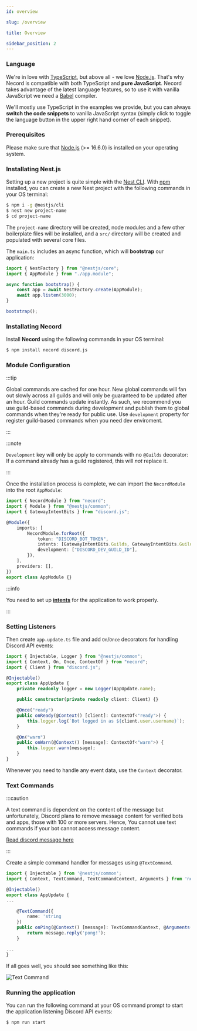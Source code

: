 ```yaml
---
id: overview

slug: /overview

title: Overview

sidebar_position: 2
---
```


### Language

We're in love with [TypeScript](https://www.typescriptlang.org/), but above all - we love [Node.js](https://nodejs.org/en/). That's why
Necord is compatible with both TypeScript and **pure JavaScript**. Necord takes advantage of the latest language features, so to use it with
vanilla JavaScript we need a [Babel](https://babeljs.io/) compiler.

We'll mostly use TypeScript in the examples we provide, but you can always **switch the code snippets** to vanilla JavaScript syntax (simply
click to toggle the language button in the upper right hand corner of each snippet).

### Prerequisites

Please make sure that [Node.js](https://nodejs.org/en/) (>= 16.6.0) is installed on your operating system.

### Installating Nest.js

Setting up a new project is quite simple with the [Nest CLI](https://docs.nestjs.com/cli/overview). With [npm](https://www.npmjs.com/)
installed, you can create a new Nest project with the following commands in your OS terminal:

```bash
$ npm i -g @nestjs/cli
$ nest new project-name
$ cd project-name
```

The `project-name` directory will be created, node modules and a few other boilerplate files will be installed, and a `src/` directory will
be created and populated with several core files.

The `main.ts` includes an async function, which will **bootstrap** our application:

```typescript title="src/main.ts"
import { NestFactory } from "@nestjs/core";
import { AppModule } from "./app.module";

async function bootstrap() {
    const app = await NestFactory.create(AppModule);
    await app.listen(3000);
}

bootstrap();
```

### Installating Necord

Install **Necord** using the following commands in your OS terminal:

```bash npm2yarn
$ npm install necord discord.js
```

### Module Configuration

:::tip

Global commands are cached for one hour. New global commands will fan out slowly across all guilds and will only be guaranteed to be updated
after an hour. Guild commands update instantly. As such, we recommend you use guild-based commands during development and publish them to
global commands when they're ready for public use. Use `development` property for register guild-based commands when you need dev
enviroment.

:::

:::note

`Development` key will only be apply to commands with no `@Guilds` decorator: If a command already has a guild registered, this will _not_
replace it.

:::

Once the installation process is complete, we can import the `NecordModule` into the root `AppModule`:

```typescript title="src/app.module.ts"
import { NecordModule } from "necord";
import { Module } from "@nestjs/common";
import { GatewayIntentBits } from "discord.js";

@Module({
    imports: [
        NecordModule.forRoot({
            token: "DISCORD_BOT_TOKEN",
            intents: [GatewayIntentBits.Guilds, GatewayIntentBits.GuildMessages, GatewayIntentBits.DirectMessages],
            development: ["DISCORD_DEV_GUILD_ID"],
        }),
    ],
    providers: [],
})
export class AppModule {}
```

:::info

You need to set up **[intents](https://discordjs.guide/popular-topics/intents.html#privileged-intents)** for the application to work
properly.

:::

### Setting Listeners

Then create `app.update.ts` file and add `On`/`Once` decorators for handling Discord API events:

```typescript title="src/app.update.ts"
import { Injectable, Logger } from "@nestjs/common";
import { Context, On, Once, ContextOf } from "necord";
import { Client } from "discord.js";

@Injectable()
export class AppUpdate {
    private readonly logger = new Logger(AppUpdate.name);

    public constructor(private readonly client: Client) {}

    @Once("ready")
    public onReady(@Context() [client]: ContextOf<"ready">) {
        this.logger.log(`Bot logged in as ${client.user.username}`);
    }

    @On("warn")
    public onWarn(@Context() [message]: ContextOf<"warn">) {
        this.logger.warn(message);
    }
}
```

Whenever you need to handle any event data, use the `Context` decorator.

### Text Commands

:::caution

A text command is dependent on the content of the message but unfortunately, Discord plans to remove message content for verified bots and
apps, those with 100 or more servers. Hence, You cannot use text commands if your bot cannot access message content.

[Read discord message here](https://support-dev.discord.com/hc/en-us/articles/4404772028055-Message-Content-Access-Deprecation-for-Verified-Bots)

:::

Create a simple command handler for messages using `@TextCommand`.

```typescript title="src/app.commands.ts"
import { Injectable } from '@nestjs/common';
import { Context, TextCommand, TextCommandContext, Arguments } from 'necord';

@Injectable()
export class AppUpdate {
...

    @TextCommand({
        name: 'string
    })
    public onPing(@Context() [message]: TextCommandContext, @Arguments() args: string[]) {
        return message.reply('pong!');
    }

...
}
```

If all goes well, you should see something like this:

![Text Command](https://i.imgur.com/qEMm6xj.png)

### Running the application

You can run the following command at your OS command prompt to start the application listening Discord API events:

```bash npm2yarn
$ npm run start
```
